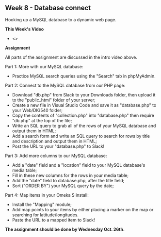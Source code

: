## Week 8 - Database connect

Hooking up a MySQL database to a dynamic web page.

**This Week's Video**

- <>

**Assignment**

All parts of the assignment are discussed in the intro video above.

Part 1: More with our MySQL database:
- Practice MySQL search queries using the "Search" tab in phpMyAdmin.

Part 2: Connect to the MySQL database from our PHP page:
- Download "db.php" from Slack to your Downloads folder, then upload it to the "public_html" folder of your server;
- Create a new file in Visual Studio Code and save it as "database.php" to your Web/DIG540 folder;
- Copy the contents of "collection.php" into "database.php" then require "db.php" at the top of the file;
- Write an SQL query to grab all of the rows of your MySQL database and output them in HTML;
- Add a search form and write an SQL query to search for rows by title and description and output them in HTML;
- Post the URL to your "database.php" to Slack!

Part 3: Add more columns to our MySQL database:
- Add a "date" field and a "location" field to your MySQL database's media table;
- Fill in these new columns for the rows in your media table;
- Add the "date" field to database.php, after the title field;
- Sort ("ORDER BY") your MySQL query by the date;

Part 4: Map items in your Omeka S install:
- Install the "Mapping" module;
- Add map points to your items by either placing a marker on the map or searching for latitude/longitudes.
- Paste the URL to a mapped item to Slack!

**The assignment should be done by Wednesday Oct. 26th.**
